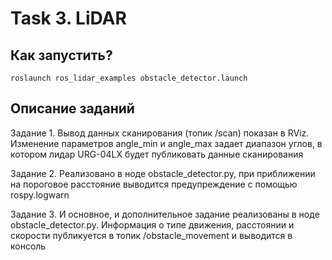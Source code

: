 # Task 3. LiDAR


## Как запустить?


```shell
roslaunch ros_lidar_examples obstacle_detector.launch
```

## Описание заданий

Задание 1. Вывод данных сканирования (топик /scan) показан в RViz. Изменение параметров angle_min и angle_max задает диапазон углов, в котором лидар URG-04LX будет публиковать данные сканирования

Задание 2. Реализовано в ноде obstacle_detector.py, при приближении на пороговое расстояние выводится предупреждение с помощью rospy.logwarn

Задание 3. И основное, и дополнительное задание реализованы в ноде obstacle_detector.py. Информация о типе движения, расстоянии и скорости публикуется в топик /obstacle_movement и выводится в консоль